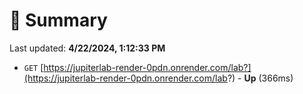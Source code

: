 # 📖 Summary
Last updated: **4/22/2024, 1:12:33 PM**

- `GET` [https://jupiterlab-render-0pdn.onrender.com/lab?](https://jupiterlab-render-0pdn.onrender.com/lab?) - **Up** (366ms)
